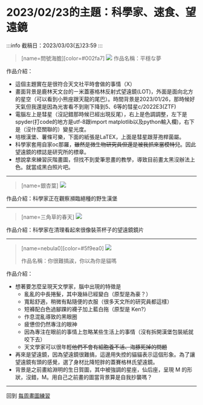# 2023/02/23的主題：科學家、速食、望遠鏡
:::info
截稿日：2023/03/03(五)23:59
:::

> [name=問號海膽][color=#002fa7]
 ![](https://i.imgur.com/pKWXlA7.jpg)
作品名稱：平穩な夢

作品介紹：
* 這個主題實在是很符合天文社平時會做的事情（X）
* 畫面背景是鹿林天文台的ㄧ米蓋塞格林反射式望遠鏡(LOT)，外面是面向北方的星空（可以看到小熊座跟天龍的尾巴）。時間背景是2023/01/26，那時候好天氣但我還是因為光害看不到剛下降到5、6等的彗星c/2022E3(ZTF)
* 電腦左上是彗星（沒記錯那時候已經出現反尾），右上是色調調整，左下是spyder(打code的地方是utf-8跟import matplotlib以及python輸入欄)，右下是（沒什麼關聯的）變星光度。
* 培根漢堡、薯條可樂，下面的紙張是LaTEX，上面是彗星跟芽孢桿菌屬。
* 科學家套用自家oc那羅，~~雖然是微生物研究員但還是被我抓來當模特兒~~。因此望遠鏡的標誌是研究所的標章。
* 想說拿來練習灰階畫圖，但找不到愛筆思畫的教學，導致目前畫太黑沒辦法上色。就當成黑白照片吧。
 
 


---


> [name=銀杏葉]
>![](https://i.imgur.com/82Gzq9N.jpg)

作品介紹：科學家正在觀察瀕臨絕種的野生漢堡


---

> [name=三角草的春天]
> ![](https://i.imgur.com/675Cql5.jpg)

作品介紹：科學家在清理看起來很像裝茶杯子的望遠鏡鏡片

---

> [name=nebula0][color=#5f9ea0]
> ![](https://i.imgur.com/vUPc0uE.jpg)
>
> 作品名稱：你很難搞誒，你以為你是貓嗎

作品介紹：
+ 想著要怎麼呈現天文學家，腦中出現的特徵是
    + 亂亂的中長捲髮，其中幾絲已經變白（原型是為豪？）
    + 寬鬆舒適，稍微有點隨便的衣服（很多天文所的研究員都這樣）
    + 短褲配白色過腳踝的襪子加上藍白拖（原型是 Ken?）
    + 作息混亂導致的黑眼圈
    + 疲憊但仍然專注的眼神
    + 因為專注在眼前的事情上忽略某些生活上的事情（沒有拆開漢堡包裝紙就咬下去）
    + 天文學家可以很年輕~~他們不會有細胞養不活、海豚死掉的問題~~
+ 再來是望遠鏡，因為望遠鏡很難搞，這邊用失控的貓貓表示這個形象。為了讓望遠鏡有頭的感覺，選了身材比降短胖的蓋賽格林氏望遠鏡。
+ 背景是之前畫給淵明的生日賀圖，其中被強調的星座，仙后座，呈現 M 的形狀，沒錯，M。用自己之前畫的圖當背景算是自我抄襲嗎？

---
回到 [每周畫圖練習](/pJvEXCxzRTymc99vGdlTwQ)